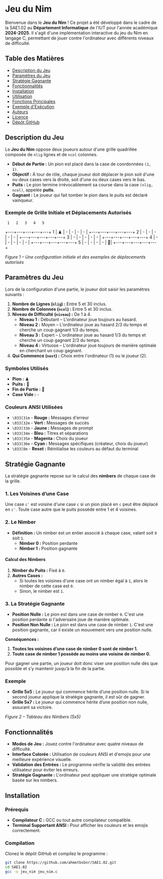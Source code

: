 # Jeu du Nim

Bienvenue dans le **Jeu du Nim** ! Ce projet a été développé dans le cadre de la SAE1.02 au **Département Informatique** de l'IUT pour l'année académique **2024-2025**. Il s'agit d'une implémentation interactive du jeu du Nim en langage C, permettant de jouer contre l'ordinateur avec différents niveaux de difficulté.

## Table des Matières

- [Description du Jeu](#description-du-jeu)
- [Paramètres du Jeu](#paramètres-du-jeu)
- [Stratégie Gagnante](#stratégie-gagnante)
- [Fonctionnalités](#fonctionnalités)
- [Installation](#installation)
- [Utilisation](#utilisation)
- [Fonctions Principales](#fonctions-principales)
- [Exemple d'Exécution](#exemple-dexécution)
- [Auteurs](#auteurs)
- [Licence](#licence)
- [Dépôt GitHub](#dépôt-github)

## Description du Jeu

Le **Jeu du Nim** oppose deux joueurs autour d'une grille quadrillée composée de `nlig` lignes et de `ncol` colonnes.

- **Début de Partie :** Un pion est placé dans la case de coordonnées `(1, 1)`.
- **Objectif :** À tour de rôle, chaque joueur doit déplacer le pion soit d'une ou deux cases vers la droite, soit d'une ou deux cases vers le bas.
- **Puits :** Le pion termine irrévocablement sa course dans la case `(nlig, ncol)`, appelée **puits**.
- **Gagnant :** Le joueur qui fait tomber le pion dans le puits est déclaré vainqueur.

### Exemple de Grille Initiale et Déplacements Autorisés

     1   2   3   4   5
   +---+---+---+---+---+
1  | ♟ | - | - | - | - |
   +---+---+---+---+---+
2  | - | - | - | - | - |
   +---+---+---+---+---+
3  | - | - | - | - | - |
   +---+---+---+---+---+
4  | - | - | - | - | - |
   +---+---+---+---+---+
5  | - | - | - | - | 🚩|
   +---+---+---+---+---+


*Figure 1 – Une configuration initiale et des exemples de déplacements autorisés*

## Paramètres du Jeu

Lors de la configuration d'une partie, le joueur doit saisir les paramètres suivants :

1. **Nombre de Lignes (`nlig`) :** Entre 5 et 30 inclus.
2. **Nombre de Colonnes (`ncol`) :** Entre 5 et 30 inclus.
3. **Niveau de Difficulté (`niveau`) :** De 1 à 4.
    - **Niveau 1 :** Débutant – L'ordinateur joue toujours au hasard.
    - **Niveau 2 :** Moyen – L'ordinateur joue au hasard 2/3 du temps et cherche un coup gagnant 1/3 du temps.
    - **Niveau 3 :** Expert – L'ordinateur joue au hasard 1/3 du temps et cherche un coup gagnant 2/3 du temps.
    - **Niveau 4 :** Virtuose – L'ordinateur joue toujours de manière optimale en cherchant un coup gagnant.
4. **Qui Commence (`next`) :** Choix entre l'ordinateur (1) ou le joueur (2).

### Symboles Utilisés

- **Pion :** ♟
- **Puits :** 🚩
- **Fin de Partie :** 🔴
- **Case Vide :** -

### Couleurs ANSI Utilisées

- `\033[31m` - **Rouge :** Messages d'erreur
- `\033[32m` - **Vert :** Messages de succès
- `\033[33m` - **Jaune :** Messages de prompt
- `\033[34m` - **Bleu :** Titres et séparations
- `\033[35m` - **Magenta :** Choix du joueur
- `\033[36m` - **Cyan :** Messages spécifiques (créateur, choix du joueur)
- `\033[0m`  - **Reset :** Réinitialise les couleurs au défaut du terminal

## Stratégie Gagnante

La stratégie gagnante repose sur le calcul des **nimbers** de chaque case de la grille.

### 1. Les Voisines d’une Case

Une case `c'` est voisine d'une case `c` si un pion placé en `c` peut être déplacé en `c'`. Toute case autre que le puits possède entre 1 et 4 voisines.

### 2. Le Nimber

- **Définition :** Un nimber est un entier associé à chaque case, valant soit `0` soit `1`.
    - **Nimber 0 :** Position perdante
    - **Nimber 1 :** Position gagnante

#### Calcul des Nimbers

1. **Nimber du Puits :** Fixé à `0`.
2. **Autres Cases :** 
    - Si toutes les voisines d'une case ont un nimber égal à `1`, alors le nimber de cette case est `0`.
    - Sinon, le nimber est `1`.

### 3. La Stratégie Gagnante

- **Position Nulle :** Le pion est dans une case de nimber `0`. C'est une position perdante si l'adversaire joue de manière optimale.
- **Position Non Nulle :** Le pion est dans une case de nimber `1`. C'est une position gagnante, car il existe un mouvement vers une position nulle.

**Conséquences :**

1. **Toutes les voisines d’une case de nimber 0 sont de nimber 1.**
2. **Toute case de nimber 1 possède au moins une voisine de nimber 0.**

Pour gagner une partie, un joueur doit donc viser une position nulle dès que possible et s’y maintenir jusqu’à la fin de la partie.

### Exemple

- **Grille 5x5 :** Le joueur qui commence hérite d’une position nulle. Si le second joueur applique la stratégie gagnante, il est sûr de gagner.
- **Grille 5x7 :** Le joueur qui commence hérite d’une position non nulle, assurant sa victoire.

*Figure 2 – Tableau des Nimbers (5x5)*

## Fonctionnalités

- **Modes de Jeu :** Jouez contre l'ordinateur avec quatre niveaux de difficulté.
- **Interface Colorée :** Utilisation de couleurs ANSI et d'emojis pour une meilleure expérience visuelle.
- **Validation des Entrées :** Le programme vérifie la validité des entrées utilisateur pour éviter les erreurs.
- **Stratégie Gagnante :** L'ordinateur peut appliquer une stratégie optimale basée sur les nimbers.

## Installation

### Prérequis

- **Compilateur C :** GCC ou tout autre compilateur compatible.
- **Terminal Supportant ANSI :** Pour afficher les couleurs et les emojis correctement.

### Compilation

Clonez le dépôt GitHub et compilez le programme :

```bash
git clone https://github.com/ahmetbsbnr/SAE1.02.git
cd SAE1.02
gcc -o jeu_nim jeu_nim.c









